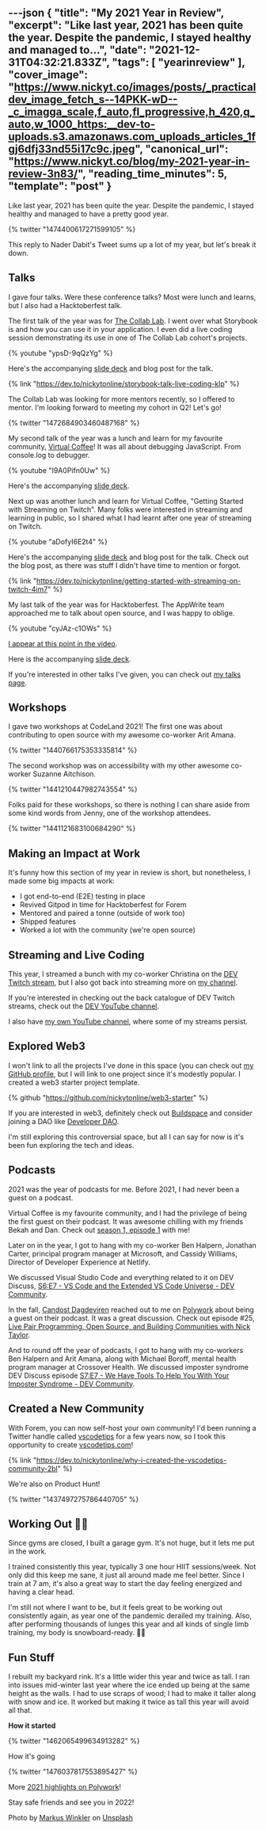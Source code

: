 ---json
{
  "title": "My 2021 Year in Review",
  "excerpt": "Like last year, 2021 has been quite the year. Despite the pandemic, I stayed healthy and managed to...",
  "date": "2021-12-31T04:32:21.833Z",
  "tags": [
    "yearinreview"
  ],
  "cover_image": "https://www.nickyt.co/images/posts/_practicaldev_image_fetch_s--14PKK-wD--_c_imagga_scale,f_auto,fl_progressive,h_420,q_auto,w_1000_https:__dev-to-uploads.s3.amazonaws.com_uploads_articles_1fgj6dfj33nd55i17c9c.jpeg",
  "canonical_url": "https://www.nickyt.co/blog/my-2021-year-in-review-3n83/",
  "reading_time_minutes": 5,
  "template": "post"
}
---

Like last year, 2021 has been quite the year. Despite the pandemic, I stayed healthy and managed to have a pretty good year.

{% twitter "1474400617271599105" %}

This reply to Nader Dabit's Tweet sums up a lot of my year, but let's break it down.

## Talks

I gave four talks. Were these conference talks? Most were lunch and learns, but I also had a Hacktoberfest talk.

The first talk of the year was for [The Collab Lab](https://the-collab-lab.codes/). I went over what Storybook is and how you can use it in your application. I even did a live coding session demonstrating its use in one of The Collab Lab cohort's projects.

{% youtube "ypsD-9qQzYg" %}

Here's the accompanying [slide deck](https://www.iamdeveloper.com/storybook2021) and blog post for the talk.

{% link "https://dev.to/nickytonline/storybook-talk-live-coding-klp" %}

The Collab Lab was looking for more mentors recently, so I offered to mentor. I'm looking forward to meeting my cohort in Q2! Let's go!

{% twitter "1472684903460487168" %}

My second talk of the year was a lunch and learn for my favourite community, [Virtual Coffee](https://virtualcoffee.io)! It was all about debugging JavaScript. From console.log to debugger.

{% youtube "I9A0Pifn0Uw" %}

Here's the accompanying [slide deck](https://iamdeveloper.com/debug2021).

Next up was another lunch and learn for Virtual Coffee, "Getting Started with Streaming on Twitch". Many folks were interested in streaming and learning in public, so I shared what I had learnt after one year of streaming on Twitch.

{% youtube "aDofyI6E2t4" %}

Here's the accompanying [slide deck](https://iamdeveloper.com/stream2021) and blog post for the talk. Check out the blog post, as there was stuff I didn't have time to mention or forgot.

{% link "https://dev.to/nickytonline/getting-started-with-streaming-on-twitch-4im7" %}

My last talk of the year was for Hacktoberfest. The AppWrite team approached me to talk about open source, and I was happy to oblige.

{% youtube "cyJAz-c1OWs" %}

[I appear at this point in the video](https://www.youtube.com/watch?v=cyJAz-c1OWs&t=3653s).

Here is the accompanying [slide deck](https://iamdeveloper.com/hacktoberfest2021).

If you're interested in other talks I've given, you can check out [my talks page](https://www.iamdeveloper.com/pages/talks/).

## Workshops

I gave two workshops at CodeLand 2021! The first one was about contributing to open source with my awesome co-worker Arit Amana.

{% twitter "1440766175353335814" %}

The second workshop was on accessibility with my other awesome co-worker Suzanne Aitchison.

{% twitter "1441210447982743554" %}

Folks paid for these workshops, so there is nothing I can share aside from some kind words from Jenny, one of the workshop attendees.

{% twitter "1441121683100684290" %}

## Making an Impact at Work

It's funny how this section of my year in review is short, but nonetheless, I made some big impacts at work:

- I got end-to-end (E2E) testing in place
- Revived Gitpod in time for Hacktoberfest for Forem
- Mentored and paired a tonne (outside of work too)
- Shipped features
- Worked a lot with the community (we're open source)

## Streaming and Live Coding

This year, I streamed a bunch with my co-worker Christina on the [DEV Twitch stream](https://www.twitch.tv/thepracticaldev), but I also got back into streaming more on [my channel](https://livecoding.ca).

If you're interested in checking out the back catalogue of DEV Twitch streams, check out the [DEV YouTube channel](https://www.youtube.com/ThePracticalDevTeam).

I also have [my own YouTube channel](https://youtube.iamdeveloper.com), where some of my streams persist.

## Explored Web3

I won't link to all the projects I've done in this space (you can check out [my GitHub profile](https://github.com/nickytonline), but I will link to one project since it's modestly popular. I created a web3 starter project template.

{% github "https://github.com/nickytonline/web3-starter" %}

If you are interested in web3, definitely check out [Buildspace](https://buildspace.so) and consider joining a DAO like [Developer DAO](https://www.developerdao.com/).

I'm still exploring this controversial space, but all I can say for now is 
it's been fun exploring the tech and ideas.

## Podcasts

2021 was the year of podcasts for me. Before 2021, I had never been a guest on a podcast.

Virtual Coffee is my favourite community, and I had the privilege of being the first guest on their podcast. It was awesome chilling with my friends Bekah and Dan. Check out [season 1, episode 1](https://virtualcoffee.io/podcast/0101-nickyt/) with me!

Later on in the year, I got to hang with my co-worker Ben Halpern, Jonathan Carter, principal program manager at Microsoft, and Cassidy Williams, Director of Developer Experience at Netlify.

We discussed Visual Studio Code and everything related to it on DEV Discuss, [S6:E7 - VS Code and the Extended VS Code Universe - DEV Community](https://dev.to/devdiscuss/s6-e7-vs-code-and-the-extended-vs-code-universe).

In the fall, [Candost Dagdeviren](https://candost.blog/) reached out to me on [Polywork](https://timeline.iamdeveloper.com) about being a guest on their podcast. It was a great discussion. Check out episode #25,  [Live Pair Programming, Open Source, and Building Communities with Nick Taylor](https://candost.blog/podcast/sw-25-live-pair-programming-open-source-and-building-communities-with-nick-taylor/).

And to round off the year of podcasts, I got to hang with my co-workers Ben Halpern and Arit Amana, along with Michael Boroff, mental health program manager at Crossover Health. We discussed imposter syndrome DEV Discuss episode [S7:E7 - We Have Tools To Help You With Your Imposter Syndrome - DEV Community](https://dev.to/devdiscuss/s7-e7-we-have-tools-to-help-you-with-your-imposter-syndrome).

## Created a New Community

With Forem, you can now self-host your own community! I'd been running a Twitter handle called [vscodetips](https://twitter.com/vscodetips) for a few years now, so I took this opportunity to create [vscodetips.com](https://vscodetips.com)!

{% link "https://dev.to/nickytonline/why-i-created-the-vscodetips-community-2bl" %}

We're also on Product Hunt!

{% twitter "1437497275786440705" %}

## Working Out 💪🏻

Since gyms are closed, I built a garage gym. It's not huge, but it lets me put in the work.

I trained consistently this year, typically 3 one hour HIIT sessions/week. Not only did this keep me sane, it just all around made me feel better. Since I train at 7 am, it's also a great way to start the day feeling energized and having a clear head.

I'm still not where I want to be, but it feels great to be working out consistently again, as year one of the pandemic derailed my training. Also, after performing thousands of lunges this year and all kinds of single limb training, my body is snowboard-ready. 🏂🏻

## Fun Stuff

I rebuilt my backyard rink. It's a little wider this year and twice as tall. I ran into issues mid-winter last year where the ice ended up being at the same height as the walls. I had to use scraps of wood; I had to make it taller along with snow and ice. It worked but making it twice as tall this year will avoid all that.

**How it started**

{% twitter "1462065499634913282" %}

How it's going

{% twitter "1476037817553895427" %}

More [2021 highlights on Polywork](https://timeline.iamdeveloper.com/nickytonline/collections/846281)!

Stay safe friends and see you in 2022!

Photo by <a href="https://unsplash.com/@markuswinkler?utm_source=unsplash&utm_medium=referral&utm_content=creditCopyText">Markus Winkler</a> on <a href="https://unsplash.com/s/photos/2021?utm_source=unsplash&utm_medium=referral&utm_content=creditCopyText">Unsplash</a>
